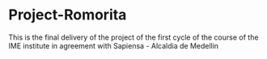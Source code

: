# Project-Romorita

This is the final delivery of the project of the first cycle of the course of the IME institute in agreement with Sapiensa - Alcaldia de Medellin
